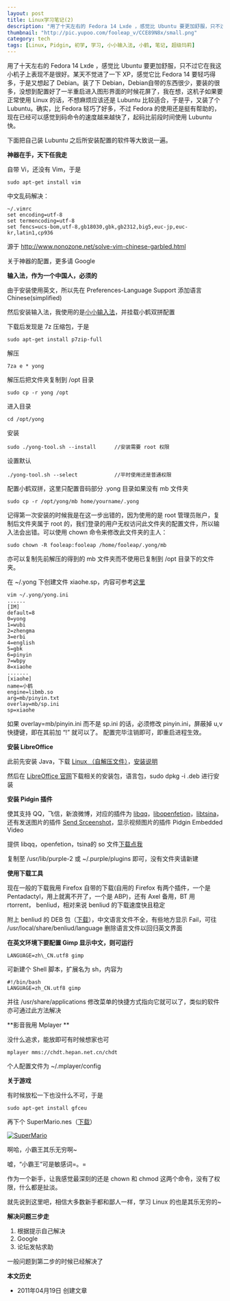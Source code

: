```yaml
---
layout: post
title: Linux学习笔记(2)
description: "用了十天左右的 Fedora 14 Lxde ，感觉比 Ubuntu 要更加舒服，只不过它在我这小机子上表现不是很好。某天不觉进了一下 XP，感觉它比 Fedora 14 要轻巧得多，于是又想起了 Debian。"
thumbnail: "http://pic.yupoo.com/fooleap_v/CCE89N8x/small.png"
category: tech
tags: [Linux, Pidgin, 初学, 学习, 小小输入法, 小鹤, 笔记, 超级玛莉]
---
```


用了十天左右的 Fedora 14 Lxde ，感觉比 Ubuntu 要更加舒服，只不过它在我这小机子上表现不是很好。某天不觉进了一下 XP，感觉它比 Fedora 14 要轻巧得多，于是又想起了 Debian。装了下 Debian，Debian自带的东西很少，要装的很多，没想到配置好了一半重启进入图形界面的时候花屏了，我在想，这机子如果要正常使用 Linux 的话，不想麻烦应该还是 Lubuntu 比较适合，于是乎，又装了个 Lubuntu。确实，比 Fedora 轻巧了好多，不过 Fedora 的使用还是挺有帮助的，现在已经可以感觉到码命令的速度越来越快了，起码比前段时间使用 Lubuntu 快。

下面把自己装 Lubuntu 之后所安装配置的软件等大致说一遍。

**神器在手，天下任我走**

自带 Vi，还没有 Vim，于是

    sudo apt-get install vim

中文乱码解决：

    ~/.vimrc
    set encoding=utf-8
    set termencoding=utf-8
    set fencs=ucs-bom,utf-8,gb18030,gbk,gb2312,big5,euc-jp,euc-kr,latin1,cp936

 源于 http://www.nonozone.net/solve-vim-chinese-garbled.html

 关于神器的配置，更多请 Google

**输入法，作为一个中国人，必须的**

由于安装使用英文，所以先在 Preferences-Language Support 添加语言 Chinese(simplified)

然后安装输入法，我使用的是[小小输入法](http://yong.uueasy.com)，并挂载小鹤双拼配置

下载后发现是 7z 压缩包，于是

    sudo apt-get install p7zip-full

解压

    7za e * yong

解压后把文件夹复制到 /opt 目录

    sudo cp -r yong /opt

进入目录

    cd /opt/yong

安装

    sudo ./yong-tool.sh --install      //安装需要 root 权限

设置默认

    ./yong-tool.sh --select            //平时使用还是普通权限

配置小鹤双拼，这里只配置音码部分 
.yong 目录如果没有 mb 文件夹

    sudo cp -r /opt/yong/mb home/yourname/.yong

记得第一次安装的时候我是在这一步出错的，因为使用的是 root 管理员账户，复制后文件夹属于 root 的，我们登录的用户无权访问此文件夹的配置文件，所以输入法会出错。可以使用 chown 命令来修改此文件夹的主人：

    sudo chown -R fooleap:fooleap /home/fooleap/.yong/mb

亦可以复制先前解压的得到的 mb 文件夹而不使用已复制到 /opt 目录下的文件夹。

在 ~/.yong 下创建文件 xiaohe.sp，内容可参考[这里](http://yong.uueasy.com/read-htm-tid-1475.html)

    vim ~/.yong/yong.ini
    ...... 
    [IM] 
    default=8 
    0=yong 
    1=wubi 
    2=zhengma 
    3=erbi 
    4=english 
    5=gbk 
    6=pinyin 
    7=wbpy 
    8=xiaohe
    ....... 
    [xiaohe] 
    name=小鹤 
    engine=libmb.so
    arg=mb/pinyin.txt 
    overlay=mb/sp.ini 
    sp=xiaohe

如果 overlay=mb/pinyin.ini 而不是 sp.ini 的话，必须修改 pinyin.ini，屏蔽掉 u,v 快捷键，即在其前加 “!” 就可以了。
 配置完毕注销即可，即重启进程生效。

**安装 LibreOffice**

此前先安装 Java，下载 [Linux
 （自解压文件）](http://javadl.sun.com/webapps/download/AutoDL?BundleId=47143)，[安装说明](http://www.java.com/zh_CN/download/help/linux_install.xml#selfextracting)

然后在 [LibreOffice 官网](http://www.libreoffice.org/)下载相关的安装包，语言包，sudo
dpkg -i .deb 进行安装

**安装 Pidgin 插件**

使其支持 QQ，飞信，新浪微博，对应的插件为 [libqq](http://code.google.com/p/libqq-pidgin/)，[libopenfetion](http://code.google.com/p/ofetion/)，[libtsina](http://code.google.com/p/libpurple-microblog-sina/)，还有发送图片的插件 [Send Srceenshot](http://code.google.com/p/pidgin-sendscreenshot/)，显示视频图片的插件 Pidgin Embedded Video

提供 libqq，openfetion，tsina的 so 文件[下载点我](http://dl.dbank.com/c0oxhxdivc)

复制至 /usr/lib/purple-2 或 ~/.purple/plugins 即可，没有文件夹请新建

**使用下载工具**

现在一般的下载我用 Firefox 自带的下载(自用的 Firefox 有两个插件，一个是 Pentadactyl，用上就离不开了，一个是 ABP)，还有 Axel 备用，BT 用 rtorrent， benliud，相对来说 benliud 的下载速度快且稳定

附上 benliud 的 DEB 包（[下载](http://dl.dbank.com/c0167dei9g)），中文语言文件不全，有些地方显示 Fail，可往 /usr/local/share/benliud/language 删除语言文件以回归英文界面

**在英文环境下要配置 Gimp 显示中文，则可运行**

    LANGUAGE=zh\_CN.utf8 gimp

可新建个 Shell 脚本，扩展名为 sh，内容为

    #!/bin/bash
    LANGUAGE=zh_CN.utf8 gimp

并往 /usr/share/applications 修改菜单的快捷方式指向它就可以了，类似的软件亦可通过此方法解决

**影音我用 Mplayer **

没什么追求，能放即可有时候想家也可

    mplayer mms://chdt.hepan.net.cn/chdt

个人配置文件为 ~/.mplayer/config

**关于游戏**

有时候放松一下也没什么不可，于是

    sudo apt-get install gfceu

再下个 SuperMario.nes（[下载](http://dl.dbank.com/c0ubzkgcib)）

[![SuperMario](http://i951.photobucket.com/albums/ad353/Fooleap/Blog/Fooleap/supermario.png)](http://i951.photobucket.com/albums/ad353/Fooleap/Blog/Fooleap/supermario.png "SuperMario")

啊哈，小霸王其乐无穷啊~

嘘，“小霸王”可是敏感词=。=

作为一个新手，让我感觉最深刻的还是 chown 和 chmod 这两个命令，没有了权限，什么都是扯淡。

就先说到这里吧，相信大多数新手都和鄙人一样，学习 Linux 的也是其乐无穷的~

**解决问题三步走**

1. 根据提示自己解决
2. Google
3. 论坛发帖求助

一般问题到第二步的时候已经解决了

**本文历史**

* 2011年04月19日 创建文章
